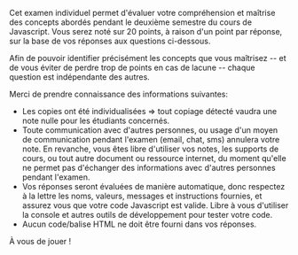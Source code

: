 Cet examen individuel permet d'évaluer votre compréhension et maîtrise des concepts abordés pendant le deuxième semestre du cours de Javascript. Vous serez noté sur 20 points, à raison d'un point par réponse, sur la base de vos réponses aux questions ci-dessous.

Afin de pouvoir identifier précisément les concepts que vous maîtrisez -- et de vous éviter de perdre trop de points en cas de lacune -- chaque question est indépendante des autres.

Merci de prendre connaissance des informations suivantes:

- Les copies ont été individualisées => tout copiage détecté vaudra une note nulle pour les étudiants concernés.
- Toute communication avec d'autres personnes, ou usage d'un moyen de communication pendant l'examen (email, chat, sms) annulera votre note. En revanche, vous êtes libre d'utiliser vos notes, les supports de cours, ou tout autre document ou ressource internet, du moment qu'elle ne permet pas d'échanger des informations avec d'autres personnes pendant l'examen.
- Vos réponses seront évaluées de manière automatique, donc respectez à la lettre les noms, valeurs, messages et instructions fournies, et assurez vous que votre code Javascript est valide. Libre à vous d'utiliser la console et autres outils de développement pour tester votre code.
- Aucun code/balise HTML ne doit être fourni dans vos réponses.

À vous de jouer !
